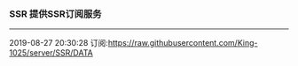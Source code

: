 ### SSR 提供SSR订阅服务
---
2019-08-27 20:30:28 订阅:https://raw.githubusercontent.com/King-1025/server/SSR/DATA
